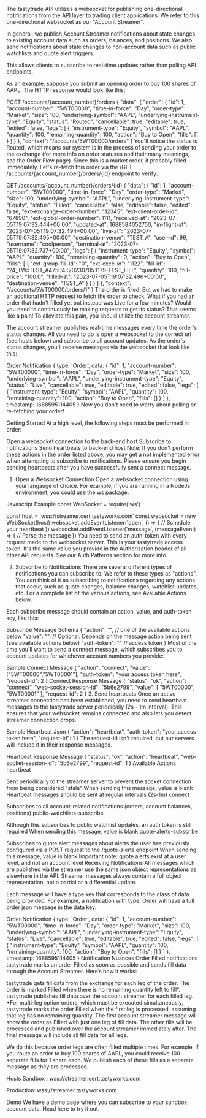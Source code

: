 The tastytrade API utilizes a websocket for publishing one-directional notifications from the API layer to trading client applications. We refer to this one-directional websocket as our "Account Streamer".

In general, we publish Account Streamer notifications about state changes to existing account data such as orders, balances, and positions. We also send notifications about state changes to non-account data such as public watchlists and quote alert triggers.

This allows clients to subscribe to real-time updates rather than polling API endpoints.

As an example, suppose you submit an opening order to buy 100 shares of AAPL. The HTTP response would look like this:

POST
/accounts/{account_number}/orders
{
    "data": {
        "order": {
            "id": 1,
            "account-number": "5WT00000",
            "time-in-force": "Day",
            "order-type": "Market",
            "size": 100,
            "underlying-symbol": "AAPL",
            "underlying-instrument-type": "Equity",
            "status": "Routed",
            "cancellable": true,
            "editable": true,
            "edited": false,
            "legs": [
                {
                    "instrument-type": "Equity",
                    "symbol": "AAPL",
                    "quantity": 100,
                    "remaining-quantity": 100,
                    "action": "Buy to Open",
                    "fills": []
                }
            ]
        }
    },
    "context": "/accounts/5WT00000/orders"
}
You'll notice the status is Routed, which means our system is in the process of sending your order to the exchange (for more info on order statuses and their many meanings, see the Order Flow page). Since this is a market order, it probably filled immediately. Let's re-fetch this order via the /GET /accounts/{account_number}/orders/{id} endpoint to verify:

GET
/accounts/{account_number}/orders/{id}
{
    "data": {
        "id": 1,
        "account-number": "5WT00000",
        "time-in-force": "Day",
        "order-type": "Market",
        "size": 100,
        "underlying-symbol": "AAPL",
        "underlying-instrument-type": "Equity",
        "status": "Filled",
        "cancellable": false,
        "editable": false,
        "edited": false,
        "ext-exchange-order-number": "12345",
        "ext-client-order-id": "67890",
        "ext-global-order-number": 1111,
        "received-at": "2023-07-05T19:07:32.444+00:00",
        "updated-at": 1688584052750,
        "in-flight-at": "2023-07-05T19:07:32.494+00:00",
        "live-at": "2023-07-05T19:07:32.495+00:00",
        "destination-venue": "TEST_A",
        "user-id": 99,
        "username": "coolperson",
        "terminal-at": "2023-07-05T19:07:32.737+00:00",
        "legs": [
            {
                "instrument-type": "Equity",
                "symbol": "AAPL",
                "quantity": 100,
                "remaining-quantity": 0,
                "action": "Buy to Open",
                "fills": [
                    {
                        "ext-group-fill-id": "0",
                        "ext-exec-id": "1122",
                        "fill-id": "24_TW::TEST_A47504::20230705.1179-TEST_FILL",
                        "quantity": 100,
                        "fill-price": "100.0",
                        "filled-at": "2023-07-05T19:07:32.496+00:00",
                        "destination-venue": "TEST_A"
                    }
                ]
            }
        ]
    },
    "context": "/accounts/5WT00000/orders/1"
}
The order is filled! But we had to make an additional HTTP request to fetch the order to check. What if you had an order that hadn't filled yet but instead was Live for a few minutes? Would you need to continuously be making requests to get its status? That seems like a pain! To alleviate this pain, you should utilize the account streamer.

The account streamer publishes real-time messages every time the order's status changes. All you need to do is open a websocket to the correct url (see hosts below) and subscribe to all account updates. As the order's status changes, you'll receive messages via the websocket that look like this:

Order Notification
{
  type: 'Order',
  data: {
    "id": 1,
    "account-number": "5WT00000",
    "time-in-force": "Day",
    "order-type": "Market",
    "size": 100,
    "underlying-symbol": "AAPL",
    "underlying-instrument-type": "Equity",
    "status": "Live",
    "cancellable": true,
    "editable": true,
    "edited": false,
    "legs": [
        {
            "instrument-type": "Equity",
            "symbol": "AAPL",
            "quantity": 100,
            "remaining-quantity": 100,
            "action": "Buy to Open",
            "fills": []
        }
    ]
  },
  timestamp: 1688595114405
}
Now you don't need to worry about polling or re-fetching your order!

Getting Started
At a high level, the following steps must be performed in order:

Open a websocket connection to the back-end host
Subscribe to notifications
Send heartbeats to back-end host
Note: If you don't perform these actions in the order listed above, you may get a not implemented error when attempting to subscribe to notifications. Please ensure you begin sending heartbeats after you have successfully sent a connect message.

1. Open a Websocket Connection
Open a websocket connection using your langauge of choice. For example, if you are running in a NodeJs environment, you could use the ws package:

Javascript Example
const WebSocket = require('ws')

const host = 'wss://streamer.cert.tastyworks.com'
const websocket = new WebSocket(host)
websocket.addEventListener('open', () => {
  // Schedule your heartbeat
})
websocket.addEventListener('message', (messageEvent) => {
  // Parse the message
})
You need to send an auth-token with every request made to the websocket server. This is your tastytrade access token. It's the same value you provide in the Authorization header of all other API requests. See our Auth Patterns section for more info.

2. Subscribe to Notifications
There are several different types of notifications you can subscribe to. We refer to these types as "actions". You can think of it as subscribing to notifications regarding any actions that occur, such as quote changes, balance changes, watchlist updates, etc. For a complete list of the various actions, see Available Actions below.

Each subscribe message should contain an action, value, and auth-token key, like this:

Subscribe Message Schema
{
  "action": "<action>", // one of the available actions below
  "value": "<string>", // Optional. Depends on the message action being sent (see available actions below)
  "auth-token": "<string>" // access token
}
Most of the time you'll want to send a connect message, which subscribes you to account updates for whichever account numbers you provide:

Sample Connect Message
{
  "action": "connect",
  "value": ["5WT00000","5WT00001"],
  "auth-token": "your access token here",
  "request-id": 2
}
Connect Response Message
{
  "status": "ok",
  "action": "connect",
  "web-socket-session-id": "5b6e2799",
  "value": [ "5WT00000", "5WT00001" ],
  "request-id": 2
}
3. Send heartbeats
Once an active streamer connection has been established, you need to send heartbeat messages to the tastytrade server periodically (2s - 1m interval). This ensures that your websocket remains connected and also lets you detect streamer connection drops.

Sample Heartbeat Json
{
  "action": "heartbeat",
  "auth-token": "your access token here",
  "request-id": 1
}
The request-id isn't required, but our servers will include it in their response messages.

Heartbeat Response Message
{
  "status": "ok",
  "action": "heartbeat",
  "web-socket-session-id": "5b6e2799",
  "request-id": 1
}
Available Actions
heartbeat

Sent periodically to the streamer server to prevent the socket connection from being considered "stale"
When sending this message, value is blank
Heartbeat messages should be sent at regular intervals (2s-1m)
connect

Subscribes to all account-related notifications (orders, account balances, positions)
public-watchlists-subscribe

Although this subscribes to public watchlist updates, an auth token is still required
When sending this message, value is blank
quote-alerts-subscribe

Subscribes to quote alert messages about alerts the user has previously configured via a POST request to the /quote-alerts endpoint
When sending this message, value is blank
Important note: quote alerts exist at a user level, and not an account level
Receiving Notifications
All messages which are published via the streamer use the same json object representations as elsewhere in the API. Streamer messages always contain a full object representation, not a partial or a differential update.

Each message will have a type key that corresponds to the class of data being provided. For example, a notification with type: Order will have a full order json message in the data key:

Order Notification
{
  type: 'Order',
  data: {
    "id": 1,
    "account-number": "5WT00000",
    "time-in-force": "Day",
    "order-type": "Market",
    "size": 100,
    "underlying-symbol": "AAPL",
    "underlying-instrument-type": "Equity",
    "status": "Live",
    "cancellable": true,
    "editable": true,
    "edited": false,
    "legs": [
        {
            "instrument-type": "Equity",
            "symbol": "AAPL",
            "quantity": 100,
            "remaining-quantity": 100,
            "action": "Buy to Open",
            "fills": []
        }
    ]
  },
  timestamp: 1688595114405
}
Notification Nuances
Order Filled notifications
tastytrade marks an order Filled as soon as possible and sends fill data through the Account Streamer. Here’s how it works:

tastytrade gets fill data from the exchange for each leg of the order.
The order is marked Filled when there is no remaining quantity left to fill*.
tastytrade publishes fill data over the account streamer for each filled leg.
*For multi-leg option orders, which must be executed simultaneously, tastytrade marks the order Filled when the first leg is processed, assuming that leg has no remaining quantity. The first account streamer message will show the order as Filled with just one leg of fill data. The other fills will be processed and published over the account streamer immediately after. The final message will include all fill data for all legs.

We do this because order legs are often filled multiple times. For example, if you route an order to buy 100 shares of AAPL, you could receive 100 separate fills for 1 share each. We publish each of these fills as a separate message as they are processed.

Hosts
Sandbox : wss://streamer.cert.tastyworks.com

Production: wss://streamer.tastyworks.com

Demo
We have a demo page where you can subscribe to your sandbox account data. Head here to try it out.